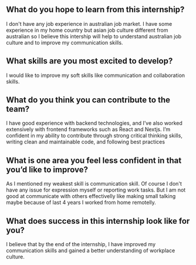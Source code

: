 ## What do you hope to learn from this internship?

I don't have any job experience in australian job market. I have some experience in my home country but asian job culture different from australian so I believe this intership will help to understand australian job culture and to improve my communication skills.

## What skills are you most excited to develop?

I would like to improve my soft skills like communication and collaboration skills.

## What do you think you can contribute to the team?

I have good experience with backend technologies, and I’ve also worked extensively with frontend frameworks such as React and Nextjs. I’m confident in my ability to contribute through strong critical thinking skills, writing clean and maintainable code, and following best practices

## What is one area you feel less confident in that you’d like to improve?

As I mentioned my weakest skill is communication skill. Of course I don't have any issue for expression myself or reporting work tasks. But I am not good at communicate with others effectivelly like making small talking maybe because of last 4 years I worked from home remotelly.

## What does success in this internship look like for you?

I believe that by the end of the internship, I have improved my communication skills and gained a better understanding of workplace culture.
